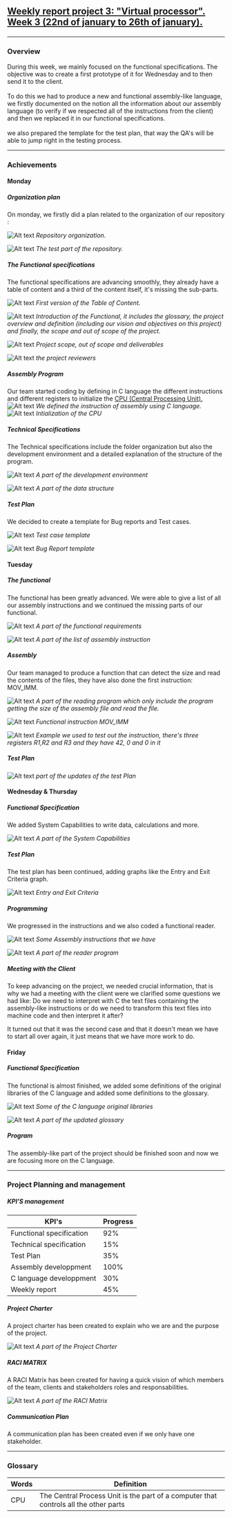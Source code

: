 <h2><u><strong>Weekly report project 3: "Virtual processor". Week 3 (22nd of january to 26th of january).</strong></u>

--------------------------------------------
<h3>Overview</h3>
During this week, we mainly focused on the functional specifications. The objective was to create a first prototype of it for Wednesday and to then send it to the client.
<br>
<br>
To do this we had to produce a new and functional assembly-like language, we firstly documented  on the notion all the information about our assembly language (to verify if we respected all of the instructions from the client) and then we replaced it in our functional specifications.
<br>
<br>
we also prepared the template for the test plan, that way the QA's will be able to jump right in the testing process.

------
<h3>Achievements</h3>

<h4>Monday</h4>

<h5>Organization plan</h5>

On monday, we firstly did a plan related to the organization of our repository :

![Alt text](/documents/management/image/Screenshot%202024-01-22%20at%2016.15.00.png)
*Repository organization.*

![Alt text](/documents/management/image/Screenshot%202024-01-22%20at%2016.15.24.png)
*The test part of the repository.*

<h5>The Functional specifications</h5>

The functional specifications are advancing smoothly, they already have a table of content and a third of the content itself, it's missing the sub-parts.

![Alt text](/documents/management/image/ToC_v1.png)
*First version of the Table of Content.*

![Alt text](/documents/management/image/Functional2.png)
*Introduction of the Functional, it includes the glossary, the project overview and definition (including our vision and objectives on this project) and finally, the scope and out of scope of the project.*

![Alt text](/documents/management/image/Functional3.png)
*Project scope, out of scope and deliverables*

![Alt text](/documents/management/image/Functional4.png)
*the project reviewers*

<h5>Assembly Program</h5>

Our team started coding by defining in C language the different instructions and different registers to initialize the [CPU (Central Processing Unit).](#-glossary)
![Alt text](/documents/management/image/Dev1.png)
*We defined the instruction of assembly using C language.*
![Alt text](/documents/management/image/Dev2.png)
*Intialization of the CPU*

<h5>Technical Specifications</h5>

The Technical specifications include the folder organization but also the development environment and a detailed explanation of the structure of the program.

![Alt text](/documents/management/image/technical2.png)
*A part of the development environment*

![Alt text](/documents/management/image/technical3.png)
*A part of the data structure*

<h5>Test Plan</h5>

We decided to create a template for Bug reports and Test cases.

![Alt text](/documents/management/image/TP1.png)
*Test case template*

![Alt text](/documents/management/image/TP2.png)
*Bug Report template*

<h4>Tuesday</h4>

<h5>The functional</h5>
The functional has been greatly advanced. We were able to give a list of all our assembly instructions and we continued the missing parts of our functional.

![Alt text](/documents/management/image/Functional6.png)
*A part of the functional requirements*

![Alt text](/documents/management/image/Functional7.png)
*A part of the list of assembly instruction*


<h5>Assembly</h5>

Our team managed to produce a function that can detect the size and read the contents of the files, they have also done the first instruction: MOV_IMM.

![Alt text](/documents/management/image/Dev4.png)
*A part of the reading program which only include the program getting the size of the assembly file and read the file.*

![Alt text](/documents/management/image/Dev3.png)
*Functional instruction MOV_IMM*

![Alt text](/documents/management/image/Dev5.png)
*Example we used to test out the instruction, there's three registers R1,R2 and R3 and they have 42, 0 and 0 in it*

<h5>Test Plan</h5>

![Alt text](/documents/management/image/TP3.png)
*part of the updates of the test Plan*

<h4>Wednesday & Thursday</h4>

<h5>Functional Specification</h5>

We added  System Capabilities to write data, calculations and more.

![Alt text](/documents/management/image/Functional8.png)
*A part of the System Capabilities*

<h5>Test Plan</h5>
The test plan has been continued, adding graphs like the Entry and Exit Criteria graph.

![Alt text](/documents/management/image/TP4.png)
*Entry and Exit Criteria*

<h5>Programming</h5>

We progressed in the instructions and we also coded a functional reader.

![Alt text](/documents/management/image/Dev7.png)
*Some Assembly instructions that we have*

![Alt text](/documents/management/image/Dev6.png)
*A part of the reader program*

<h5>Meeting with the Client</h5>

To keep advancing on the project, we needed crucial information, that is why we had a meeting with the client were we clarified some questions we had like: Do we need to interpret with C the text files containing the assembly-like instructions or do we need to transform this text files into machine code and then interpret it after?

It turned out that it was the second case and that it doesn't mean we have to start all over again, it just means that we have more work to do.

<h4>Friday</h4>

<h5>Functional Specification</h5>
The functional is almost finished, we added some definitions of the original libraries of the C language and added some definitions to the glossary.

![Alt text](/documents/management/image/Functional9.png)
*Some of the C language original libraries*

![Alt text](/documents/management/image/Functional10.png)
*A part of the updated glossary*

<h5>Program</h5>

The assembly-like part of the project should be finished soon and now we are focusing more on the C language.

-------------------------------
<h3>Project Planning and management</h3>


<h5>KPI'S management </h5>

| KPI's   | Progress |
| -------- | ------- |
| Functional specification  | 92%   |
| Technical specification | 15%   |
| Test Plan| 35%   |
| Assembly developpment | 100%   |
| C language developpment | 30%  |
| Weekly report  | 45%   |

<h5>Project Charter</h5>

A project charter has been created to explain who we are and the purpose of the project.

![Alt text](/documents/management/image/PC.png)
*A part of the Project Charter*

<h5>RACI MATRIX</h5>

A RACI Matrix has been created for having a quick vision of which members of the team, clients  and stakeholders roles and responsabilities.

![Alt text](/documents/management/image/RACI.png)
*A part of the RACI Matrix*

<h5>Communication Plan</h5>

A communication plan has been created  even if we only have one stakeholder.

-------
<h3>Glossary</h3>

|Words  | Definition |
| -------- | ------- |
| CPU  | The Central Process Unit is the part of a computer that controls all the other parts   |